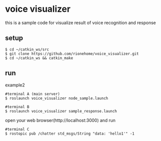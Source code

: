 # voice visualizer
this is a sample code for visualize result of voice recognition and response

## setup
```
$ cd ~/catkin_ws/src
$ git clone https://github.com/rionehome/voice_visualizer.git
$ cd ~/catkin_ws && catkin_make
```

## run

example2
```
#terminal A (main server)
$ roslaunch voice_visualizer node_sample.launch

#terminal B
$ roslaunch voice_visualizer sample_response.launch
```

open your web browser(http://localhost:3000) and run 
```
#terminal C
$ rostopic pub /chatter std_msgs/String "data: 'hello1'" -1
```
